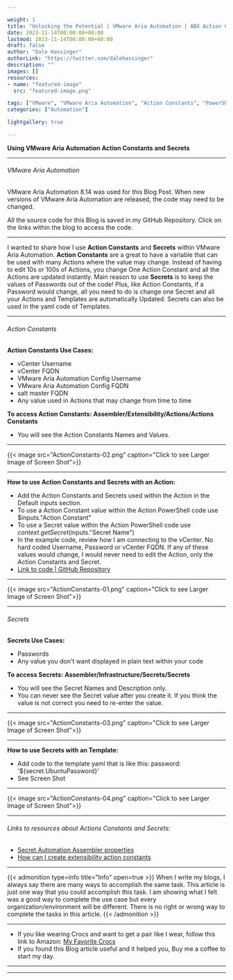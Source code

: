 ```yaml
---

weight: 1
title: "Unlocking the Potential | VMware Aria Automation | ABX Action Constants and Secrets"
date: 2023-11-14T00:00:00+00:00
lastmod: 2023-11-14T00:00:00+00:00
draft: false
author: "Dale Hassinger"
authorLink: "https://twitter.com/dalehassinger"
description: ""
images: []
resources:
- name: "featured-image"
  src: "featured-image.png"

tags: ["VMware", "VMware Aria Automation", "Action Constants", "PowerShell", "Secrets"]
categories: ["Automation"]

lightgallery: true

---
```


**Using VMware Aria Automation Action Constants and Secrets**

<!--more-->

---

###### VMware Aria Automation  

VMware Aria Automation 8.14 was used for this Blog Post. When new versions of VMware Aria Automation are released, the code may need to be changed.  

All the source code for this Blog is saved in my GitHub Repository. Click on the links within the blog to access the code.  

---

I wanted to share how I use **Action Constants** and **Secrets** within VMware Aria Automation. **Action Constants** are a great to have a variable that can be used with many Actions where the value may change. Instead of having to edit 10s or 100s of Actions, you change One Action Constant and all the Actions are updated instantly. Main reason to use **Secrets** is to keep the values of Passwords out of the code! Plus, like Action Constants, if a Password would change, all you need to do is change one Secret and all your Actions and Templates are automatically Updated. Secrets can also be used in the yaml code of Templates.   

---

###### Action Constants  

**Action Constants Use Cases:**  
* vCenter Username  
* vCenter FQDN  
* VMware Aria Automation Config Username  
* VMware Aria Automation Config FQDN  
* salt master FQDN  
* Any value used in Actions that may change from time to time


**To access Action Constants: Assembler/Extensibility/Actions/Actions Constants**  
* You will see the Action Constants Names and Values.  

---

{{< image src="ActionConstants-02.png" caption="Click to see Larger Image of Screen Shot">}}  

---

**How to use Action Constants and Secrets with an Action:**  
* Add the Action Constants and Secrets used within the Action in the Default inputs section. 
* To use a Action Constant value within the Action PowerShell code use $inputs."Action Constant"
* To use a Secret value within the Action PowerShell code use $context.getSecret($inputs."Secret Name")  
* In the example code, review how I am connecting to the vCenter. No hard coded Username, Password or vCenter FQDN. If any of these values would change, I would never need to edit the Action, only the Action Constants and Secret.  
* [Link to code | GitHub Repository](https://github.com/dalehassinger/unlocking-the-potential/tree/main/VMware-Aria-Automation/Action-Constants-and-Secrets)

---

{{< image src="ActionConstants-01.png" caption="Click to see Larger Image of Screen Shot">}}  

---

###### Secrets  

**Secrets Use Cases:**  
* Passwords  
* Any value you don't want displayed in plain text within your code  

**To access Secrets: Assembler/Infrastructure/Secrets/Secrets**  
* You will see the Secret Names and Description only.  
* You can never see the Secret value after you create it. If you think the value is not correct you need to re-enter the value.

---

{{< image src="ActionConstants-03.png" caption="Click to see Larger Image of Screen Shot">}}  

---

**How to use Secrets with an Template:**  
* Add code to the template yaml that is like this: password: '${secret.UbuntuPassword}'  
* See Screen Shot  

---

{{< image src="ActionConstants-04.png" caption="Click to see Larger Image of Screen Shot">}}  

---

###### Links to resources about Actions Constants and Secrets:
* [Secret Automation Assembler properties](https://docs.vmware.com/en/VMware-Aria-Automation/SaaS/Using-Automation-Assembler/GUID-895A8127-CC67-4A53-B633-879F373E7606.html)  
* [How can I create extensibility action constants](https://docs.vmware.com/en/VMware-Aria-Automation/SaaS/Using-Automation-Assembler/GUID-7E6145AB-74EC-492F-9FA9-8D07739519D4.html)  

---

{{< admonition type=info title="Info" open=true >}}
When I write my blogs, I always say there are many ways to accomplish the same task. This article is just one way that you could accomplish this task. I am showing what I felt was a good way to complete the use case but every organization/environment will be different. There is no right or wrong way to complete the tasks in this article.
{{< /admonition >}}

---

* If you like wearing Crocs and want to get a pair like I wear, follow this link to Amazon:
<a target="_blank" href="https://www.amazon.com/dp/B001V7Z27W?psc=1&amp;ref=ppx_yo2ov_dt_b_product_details&_encoding=UTF8&tag=vcrocs-20&linkCode=ur2&linkId=fa4c787c9ab59a9b8a54b48c402b8517&camp=1789&creative=9325">My Favorite Crocs</a>  
* If you found this Blog article useful and it helped you, Buy me a coffee to start my day.  

---

<center>
<script type="text/javascript" src="https://cdnjs.buymeacoffee.com/1.0.0/button.prod.min.js" data-name="bmc-button" data-slug="dalehassinger" data-color="#FFDD00" data-emoji=""  data-font="Cookie" data-text="Buy me a coffee" data-outline-color="#000000" data-font-color="#000000" data-coffee-color="#ffffff" ></script>
</center>

---
